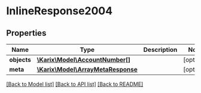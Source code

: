 # InlineResponse2004

## Properties
Name | Type | Description | Notes
------------ | ------------- | ------------- | -------------
**objects** | [**\Karix\Model\AccountNumber[]**](AccountNumber.md) |  | [optional] 
**meta** | [**\Karix\Model\ArrayMetaResponse**](ArrayMetaResponse.md) |  | [optional] 

[[Back to Model list]](../README.md#documentation-for-models) [[Back to API list]](../README.md#documentation-for-api-endpoints) [[Back to README]](../README.md)


